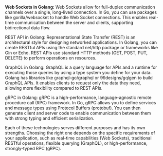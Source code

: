  **Web Sockets in Golang:**
Web Sockets allow for full-duplex communication channels over a single, long-lived connection. In Go, you can use packages like gorilla/websocket to handle Web Socket connections. This enables real-time communication between the server and clients, supporting bidirectional data flow.

REST API in Golang:
Representational State Transfer (REST) is an architectural style for designing networked applications. In Golang, you can create RESTful APIs using the standard net/http package or frameworks like Gin or Echo. REST APIs use standard HTTP methods (GET, POST, PUT, DELETE) to perform operations on resources.

GraphQL in Golang:
GraphQL is a query language for APIs and a runtime for executing those queries by using a type system you define for your data. Golang has libraries like graphql-go/graphql or 99designs/gqlgen to build GraphQL APIs. It enables clients to request only the data they need, allowing more flexibility compared to REST APIs.

gRPC in Golang:
gRPC is a high-performance, language-agnostic remote procedure call (RPC) framework. In Go, gRPC allows you to define services and message types using Protocol Buffers (protobuf). You can then generate client and server code to enable communication between them with strong typing and efficient serialization.

Each of these technologies serves different purposes and has its own strengths. Choosing the right one depends on the specific requirements of your application, such as real-time capabilities (Web Sockets), traditional RESTful operations, flexible querying (GraphQL), or high-performance, strongly-typed RPC (gRPC).
